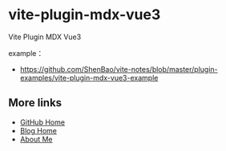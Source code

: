 # vite-plugin-mdx-vue3

Vite Plugin MDX Vue3

example：
- https://github.com/ShenBao/vite-notes/blob/master/plugin-examples/vite-plugin-mdx-vue3-example

## More links

- [GitHub Home](https://github.com/ShenBao)
- [Blog Home](https://shenbao.github.io)
- [About Me](https://shenbao.github.io/about/)
